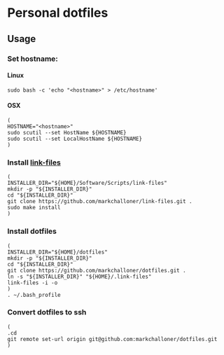 # Personal dotfiles

## Usage

### Set hostname:

#### Linux

```
sudo bash -c 'echo "<hostname>" > /etc/hostname'
```

#### OSX

```
(
HOSTNAME="<hostname>"
sudo scutil --set HostName ${HOSTNAME}
sudo scutil --set LocalHostName ${HOSTNAME}
)
```

### Install [link-files]

```
(
INSTALLER_DIR="${HOME}/Software/Scripts/link-files"
mkdir -p "${INSTALLER_DIR}"
cd "${INSTALLER_DIR}"
git clone https://github.com/markchalloner/link-files.git .
sudo make install
)
```

### Install dotfiles

```
(
INSTALLER_DIR="${HOME}/dotfiles"
mkdir -p "${INSTALLER_DIR}"
cd "${INSTALLER_DIR}"
git clone https://github.com/markchalloner/dotfiles.git .
ln -s "${INSTALLER_DIR}" "${HOME}/.link-files"
link-files -i -o
)
. ~/.bash_profile
```

### Convert dotfiles to ssh

```
(
.cd
git remote set-url origin git@github.com:markchalloner/dotfiles.git
)

```
[link-files]: https://github.com/markchalloner/link-files
